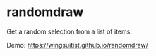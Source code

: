 # randomdraw
Get a random selection from a list of items.

Demo: https://wingsuitist.github.io/randomdraw/